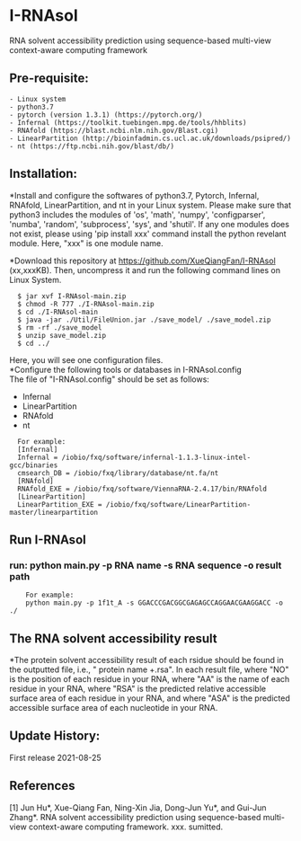 # I-RNAsol
RNA solvent accessibility prediction using sequence-based multi-view context-aware computing framework

## Pre-requisite:  
    - Linux system
    - python3.7
    - pytorch (version 1.3.1) (https://pytorch.org/)
    - Infernal (https://toolkit.tuebingen.mpg.de/tools/hhblits)
    - RNAfold (https://blast.ncbi.nlm.nih.gov/Blast.cgi)
    - LinearPartition (http://bioinfadmin.cs.ucl.ac.uk/downloads/psipred/)
    - nt (https://ftp.ncbi.nih.gov/blast/db/)  
    

## Installation:

*Install and configure the softwares of python3.7, Pytorch, Infernal, RNAfold, LinearPartition, and nt in your Linux system. Please make sure that python3 includes the modules of 'os', 'math', 'numpy', 'configparser', 'numba', 'random', 'subprocess', 'sys', and 'shutil'. If any one modules does not exist, please using 'pip install xxx' command install the python revelant module. Here, "xxx" is one module name.

*Download this repository at https://github.com/XueQiangFan/I-RNAsol (xx,xxxKB). Then, uncompress it and run the following command lines on Linux System.

~~~
  $ jar xvf I-RNAsol-main.zip
  $ chmod -R 777 ./I-RNAsol-main.zip
  $ cd ./I-RNAsol-main
  $ java -jar ./Util/FileUnion.jar ./save_model/ ./save_model.zip
  $ rm -rf ./save_model
  $ unzip save_model.zip 
  $ cd ../
~~~
Here, you will see one configuration files.   
*Configure the following tools or databases in I-RNAsol.config  
  The file of "I-RNAsol.config" should be set as follows:
- Infernal
- LinearPartition
- RNAfold
- nt
~~~
  For example:  
  [Infernal]
  Infernal = /iobio/fxq/software/infernal-1.1.3-linux-intel-gcc/binaries
  cmsearch_DB = /iobio/fxq/library/database/nt.fa/nt
  [RNAfold]
  RNAfold_EXE = /iobio/fxq/software/ViennaRNA-2.4.17/bin/RNAfold
  [LinearPartition]
  LinearPartition_EXE = /iobio/fxq/software/LinearPartition-master/linearpartition
~~~

## Run I-RNAsol 
### run: python main.py -p RNA name -s RNA sequence -o result path
~~~
    For example:
    python main.py -p 1f1t_A -s GGACCCGACGGCGAGAGCCAGGAACGAAGGACC -o ./
~~~

## The RNA solvent accessibility result

*The protein solvent accessibility result of each rsidue should be found in the outputted file, i.e., " protein name +.rsa". In each result file, where "NO" is the position of each residue in your RNA, where "AA" is the name of each residue in your RNA, where "RSA" is the predicted relative accessible surface area of each residue in your RNA, and where "ASA" is the predicted accessible surface area of each nucleotide in your RNA.

## Update History:

First release 2021-08-25

## References

[1] Jun Hu*, Xue-Qiang Fan, Ning-Xin Jia, Dong-Jun Yu*, and Gui-Jun Zhang*. RNA solvent accessibility prediction using sequence-based multi-view context-aware computing framework. xxx. sumitted.
